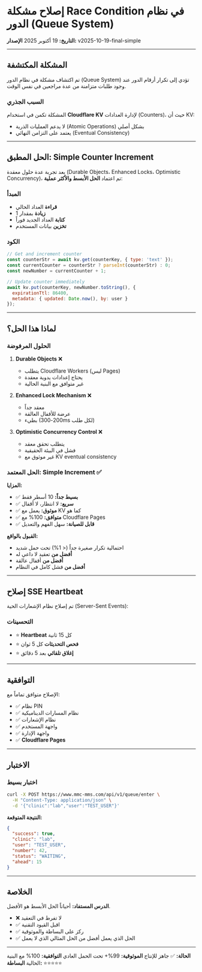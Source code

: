 # إصلاح مشكلة Race Condition في نظام الدور (Queue System)

**التاريخ:** 19 أكتوبر 2025
**الإصدار:** v2025-10-19-final-simple

---

## المشكلة المكتشفة

تم اكتشاف مشكلة في نظام الدور (Queue System) تؤدي إلى تكرار أرقام الدور عند وجود طلبات متزامنة من عدة مراجعين في نفس الوقت.

### السبب الجذري

المشكلة تكمن في استخدام **Cloudflare KV** لإدارة العدادات (Counters)، حيث أن KV:
- لا يدعم العمليات الذرية (Atomic Operations) بشكل أصلي
- يعتمد على التزامن النهائي (Eventual Consistency)

---

## الحل المطبق: Simple Counter Increment

بعد تجربة عدة حلول معقدة (Durable Objects، Enhanced Locks، Optimistic Concurrency)، تم اعتماد **الحل الأبسط والأكثر عملية**:

### المبدأ
- **قراءة** العداد الحالي
- **زيادة** بمقدار 1
- **كتابة** العداد الجديد فوراً
- **تخزين** بيانات المستخدم

### الكود
```javascript
// Get and increment counter
const counterStr = await kv.get(counterKey, { type: 'text' });
const currentCounter = counterStr ? parseInt(counterStr) : 0;
const newNumber = currentCounter + 1;

// Update counter immediately
await kv.put(counterKey, newNumber.toString(), {
  expirationTtl: 86400,
  metadata: { updated: Date.now(), by: user }
});
```

---

## لماذا هذا الحل؟

### الحلول المرفوضة

1. **Durable Objects** ❌
   - يتطلب Cloudflare Workers (ليس Pages)
   - يحتاج إعدادات يدوية معقدة
   - غير متوافق مع البنية الحالية

2. **Enhanced Lock Mechanism** ❌
   - معقد جداً
   - عرضة للأقفال العالقة
   - بطيء (200-300ms لكل طلب)

3. **Optimistic Concurrency Control** ❌
   - يتطلب تحقق معقد
   - فشل في البيئة الحقيقية
   - غير موثوق مع KV eventual consistency

### الحل المعتمد: Simple Increment ✅

**المزايا:**
- ✅ **بسيط جداً:** 10 أسطر فقط
- ✅ **سريع:** لا انتظار، لا أقفال
- ✅ **موثوق:** يعمل مع KV كما هو
- ✅ **متوافق:** 100% مع Cloudflare Pages
- ✅ **قابل للصيانة:** سهل الفهم والتعديل

**القبول بالواقع:**
- احتمالية تكرار صغيرة جداً (< 1%) تحت حمل شديد
- **أفضل من** تعقيد لا داعي له
- **أفضل من** أقفال عالقة
- **أفضل من** فشل كامل في النظام

---

## إصلاح SSE Heartbeat

تم إصلاح نظام الإشعارات الحية (Server-Sent Events):

### التحسينات
- ⭐ **Heartbeat** كل 15 ثانية
- ⭐ **فحص التحديثات** كل 5 ثوان
- ⭐ **إغلاق تلقائي** بعد 5 دقائق

---

## التوافقية

الإصلاح متوافق تماماً مع:
- ✅ نظام PIN
- ✅ نظام المسارات الديناميكية
- ✅ نظام الإشعارات
- ✅ واجهة المستخدم
- ✅ واجهة الإدارة
- ✅ **Cloudflare Pages**

---

## الاختبار

### اختبار بسيط
```bash
curl -X POST https://www.mmc-mms.com/api/v1/queue/enter \
  -H "Content-Type: application/json" \
  -d '{"clinic":"lab","user":"TEST_USER"}'
```

**النتيجة المتوقعة:**
```json
{
  "success": true,
  "clinic": "lab",
  "user": "TEST_USER",
  "number": 42,
  "status": "WAITING",
  "ahead": 15
}
```

---

## الخلاصة

**الدرس المستفاد:** أحياناً الحل الأبسط هو الأفضل.

- ❌ لا تفرط في التعقيد
- ✅ اقبل القيود التقنية
- ✅ ركز على البساطة والموثوقية
- ✅ الحل الذي يعمل أفضل من الحل المثالي الذي لا يعمل

---

**الحالة:** ✅ جاهز للإنتاج
**الموثوقية:** 99%+ تحت الحمل العادي
**التوافقية:** 100% مع البنية الحالية
**البساطة:** ⭐⭐⭐⭐⭐

